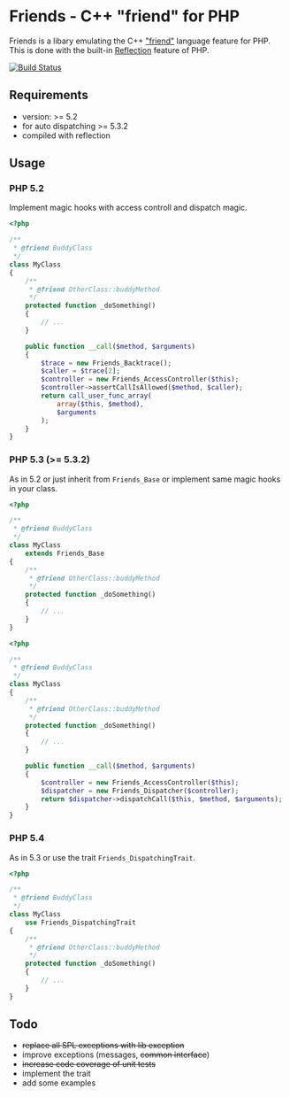 # Friends - C++ "friend" for PHP
Friends is a libary emulating the C++
["friend"](http://www.parashift.com/c++-faq-lite/friends.html) language feature
for PHP. This is done with the built-in
[Reflection](http://php.net/manual/en/book.reflection.php) feature of PHP.

[![Build Status](https://secure.travis-ci.org/baranga/Friends.png)](http://travis-ci.org/baranga/Friends)


## Requirements
* version: >= 5.2
* for auto dispatching >= 5.3.2
* compiled with reflection

## Usage

### PHP 5.2
Implement magic hooks with access controll and dispatch magic.

```php
<?php

/**
 * @friend BuddyClass
 */
class MyClass
{
    /**
     * @friend OtherClass::buddyMethod
     */
    protected function _doSomething()
    {
        // ...
    }

    public function __call($method, $arguments)
    {
        $trace = new Friends_Backtrace();
        $caller = $trace[2];
        $controller = new Friends_AccessController($this);
        $controller->assertCallIsAllowed($method, $caller);
        return call_user_func_array(
            array($this, $method),
            $arguments
        );
    }
}
```

### PHP 5.3 (>= 5.3.2)
As in 5.2 or just inherit from `Friends_Base` or implement same magic hooks in
your class.

```php
<?php

/**
 * @friend BuddyClass
 */
class MyClass
    extends Friends_Base
{
    /**
     * @friend OtherClass::buddyMethod
     */
    protected function _doSomething()
    {
        // ...
    }
}
```

```php
<?php

/**
 * @friend BuddyClass
 */
class MyClass
{
    /**
     * @friend OtherClass::buddyMethod
     */
    protected function _doSomething()
    {
        // ...
    }

    public function __call($method, $arguments)
    {
        $controller = new Friends_AccessController($this);
        $dispatcher = new Friends_Dispatcher($controller);
        return $dispatcher->dispatchCall($this, $method, $arguments);
    }
}
```

### PHP 5.4
As in 5.3 or use the trait `Friends_DispatchingTrait`.

```php
<?php

/**
 * @friend BuddyClass
 */
class MyClass
    use Friends_DispatchingTrait
{
    /**
     * @friend OtherClass::buddyMethod
     */
    protected function _doSomething()
    {
        // ...
    }
}
```

## Todo
* ~~replace all SPL exceptions with lib exception~~
* improve exceptions (messages, ~~common interface~~)
* ~~increase code coverage of unit tests~~
* implement the trait
* add some examples
